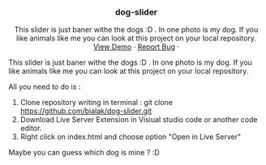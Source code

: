 <div align="center">

<h3 align="center">dog-slider</h3>

  <p align="center">
   This slider is just baner withe the dogs :D . In one photo is my dog. If you like animals like me you can look at this project on your local repository.
    <br />
    <a href="https://bialak.github.io/dog-slider/">View Demo</a>
    ·
    <a href="https://github.com/github_username/repo_name/issues/new?labels=bug&template=bug-report---.md](https://github.com/bialak/dog-slider/issues/new)">Report Bug</a>
    ·
  </p>
</div>

This slider is just baner withe the dogs :D . In one photo is my dog. If you like animals like me you can look at this project on your local repository.

All you need to do is : 
1. Clone repository writing in terminal : git clone https://github.com/bialak/dog-slider.git
2. Download Live Server Extension in Visiual studio code or another code editor.
3. Right click on index.html and choose option "Open in Live Server"

Maybe you can guess which dog is mine ? :D
